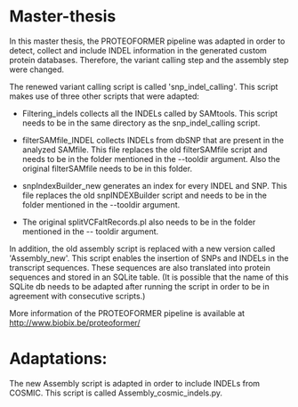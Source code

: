 # Master-thesis

In this master thesis, the PROTEOFORMER pipeline was adapted in order to detect, collect  and include INDEL information in the generated custom protein databases. Therefore, the variant calling step and the assembly step were changed. 


The renewed variant calling script is called 'snp_indel_calling'. This script makes use of three other scripts that were adapted: 

- Filtering_indels collects all the INDELs called by SAMtools. This script needs to be in the same directory as the snp_indel_calling script. 

- filterSAMfile_INDEL collects INDELs from dbSNP that are present in the analyzed SAMfile. This file replaces the old filterSAMfile script and needs to be in the folder mentioned in the --tooldir argument. Also the original filterSAMfile needs to be in this folder. 

- snpIndexBuilder_new generates an index for every INDEL and SNP. This file replaces the old snpINDEXBuilder script and needs to be in the folder mentioned in the --tooldir argument.

- The original splitVCFaltRecords.pl also needs to be in the folder mentioned in the -- tooldir argument.


In addition, the old assembly script is replaced with a new version called 'Assembly_new'. This script enables the insertion of SNPs and INDELs in the  transcript sequences. These sequences are also translated into protein sequences and stored in an SQLite table. (It is possible that the name of this SQLite db needs to be adapted after running the script in order to be in agreement with consecutive scripts.)


More information of the PROTEOFORMER pipeline is available at http://www.biobix.be/proteoformer/


# Adaptations:
The new Assembly script is adapted in order to include INDELs from COSMIC. This script is called Assembly_cosmic_indels.py.

